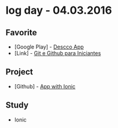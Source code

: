 # log day - 04.03.2016


## Favorite

- \[Google Play\] - [Descco App](https://play.google.com/store/apps/details?id=com.ionicframework.descco)
- \[Link\] - [Git e Github para Iniciantes](http://willianjusten.teachable.com/courses/git-e-github-para-iniciantes)


## Project

- \[Github\] - [App with Ionic](https://github.com/descco/app-descco)


## Study

- Ionic

